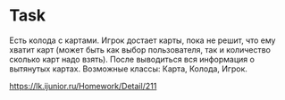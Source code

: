# Task

Есть колода с картами. Игрок достает карты, пока не решит, что ему хватит карт (может быть как выбор пользователя, так и количество сколько карт надо взять). После выводиться вся информация о вытянутых картах.
Возможные классы: Карта, Колода, Игрок.

https://lk.ijunior.ru/Homework/Detail/211